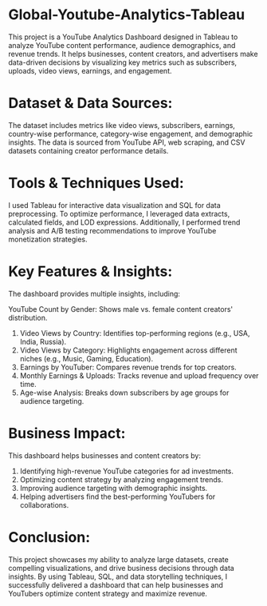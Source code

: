 # Global-Youtube-Analytics-Tableau

This project is a YouTube Analytics Dashboard designed in Tableau to analyze YouTube content performance, audience demographics, and revenue trends. It helps businesses, content creators, and advertisers make data-driven decisions by visualizing key metrics such as subscribers, uploads, video views, earnings, and engagement.

# Dataset & Data Sources:
The dataset includes metrics like video views, subscribers, earnings, country-wise performance, category-wise engagement, and demographic insights. The data is sourced from YouTube API, web scraping, and CSV datasets containing creator performance details.

# Tools & Techniques Used:
I used Tableau for interactive data visualization and SQL for data preprocessing. To optimize performance, I leveraged data extracts, calculated fields, and LOD expressions. Additionally, I performed trend analysis and A/B testing recommendations to improve YouTube monetization strategies.

# Key Features & Insights:
The dashboard provides multiple insights, including:

YouTube Count by Gender: Shows male vs. female content creators' distribution.
1. Video Views by Country: Identifies top-performing regions (e.g., USA, India, Russia).
2. Video Views by Category: Highlights engagement across different niches (e.g., Music, Gaming, Education).
3. Earnings by YouTuber: Compares revenue trends for top creators.
4. Monthly Earnings & Uploads: Tracks revenue and upload frequency over time.
5. Age-wise Analysis: Breaks down subscribers by age groups for audience targeting.

# Business Impact:
This dashboard helps businesses and content creators by:
1. Identifying high-revenue YouTube categories for ad investments.
2. Optimizing content strategy by analyzing engagement trends.
3. Improving audience targeting with demographic insights.
4. Helping advertisers find the best-performing YouTubers for collaborations.

# Conclusion:
This project showcases my ability to analyze large datasets, create compelling visualizations, and drive business decisions through data insights. By using Tableau, SQL, and data storytelling techniques, I successfully delivered a dashboard that can help businesses and YouTubers optimize content strategy and maximize revenue.

